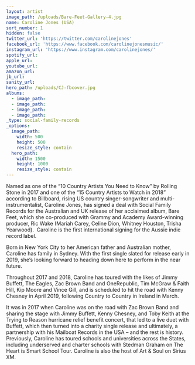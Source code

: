 ```yaml
---
layout: artist
image_path: /uploads/Bare-Feet-Gallery-4.jpg
name: Caroline Jones (USA)
sort_number: 1
hidden: false
twitter_url: 'https://twitter.com/carolinejones'
facebook_url: 'https://www.facebook.com/carolinejonesmusic/'
instagram_url: 'https://www.instagram.com/carolinejones/'
spotify_url:
apple_url:
youtube_url:
amazon_url:
jb_url:
sanity_url:
hero_path: /uploads/CJ-fbcover.jpg
albums:
  - image_path:
  - image_path:
  - image_path:
  - image_path:
_type: social-family-records
_options:
  image_path:
    width: 500
    height: 500
    resize_style: contain
  hero_path:
    width: 1500
    height: 1000
    resize_style: contain
---
```


Named as one of the “10 Country Artists You Need to Know” by Rolling Stone in 2017 and one of the “15 Country Artists to Watch in 2018” according to Billboard, rising US country singer-songwriter and multi-instrumentalist, Caroline Jones, has signed a deal with Social Family Records for the Australian and UK release of her acclaimed album, Bare Feet, which she co-produced with Grammy and Academy Award-winning producer, Ric Wake (Mariah Carey, Celine Dion, Whitney Houston, Trisha Yearwood).  Caroline is the first international signing for the Aussie indie record label.

Born in New York City to her American father and Australian mother, Caroline has family in Sydney. With the first single slated for release early in 2019, she’s looking forward to heading down here to perform in the near future.

Throughout 2017 and 2018, Caroline has toured with the likes of Jimmy Buffett, The Eagles, Zac Brown Band and OneRepublic, Tim McGraw & Faith Hill, Kip Moore and Vince Gill, and is scheduled to hit the road with Kenny Chesney in April 2019, following Country to Country in Ireland in March.

It was in 2017 when Caroline was on the road with Zac Brown Band and sharing the stage with Jimmy Buffett, Kenny Chesney, and Toby Keith at the Trying to Reason hurricane relief benefit concert, that led to a live duet with Buffett, which then turned into a charity single release and ultimately, a partnership with his Mailboat Records in the USA – and the rest is history.  Previously, Caroline has toured schools and universities across the States, including underserved and charter schools with Stedman Graham on The Heart is Smart School Tour. Caroline is also the host of Art & Soul on Sirius XM.
